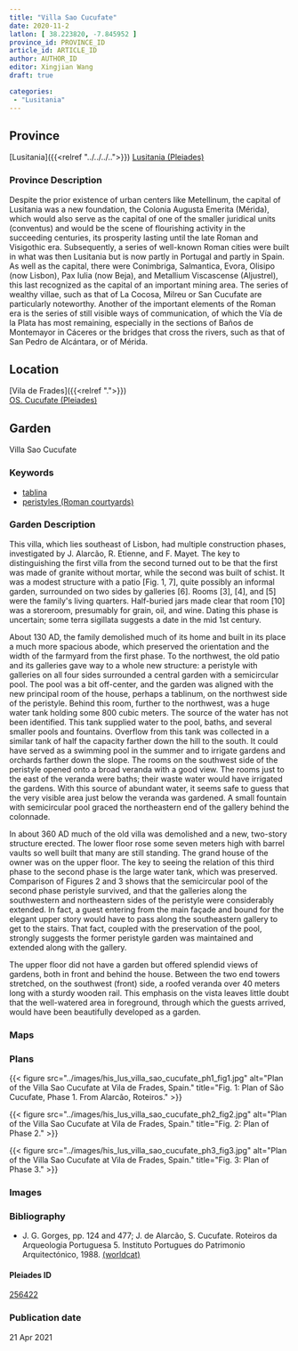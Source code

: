 ```yaml
---
title: "Villa Sao Cucufate"
date: 2020-11-2
latlon: [ 38.223820, -7.845952 ]
province_id: PROVINCE_ID
article_id: ARTICLE_ID
author: AUTHOR_ID
editor: Xingjian Wang
draft: true

categories:
 - "Lusitania"
---
```


## Province

[Lusitania]({{<relref "../../../..">}})
[Lusitania (Pleiades)](https://pleiades.stoa.org/places/1101)

### Province Description

Despite the prior existence of urban centers like Metellinum, the capital of Lusitania was a new foundation, the Colonia Augusta Emerita (Mérida), which would also serve as the capital of one of the smaller juridical units (conventus) and would be the scene of flourishing activity in the succeeding centuries, its prosperity lasting until the late Roman and Visigothic era.  Subsequently, a series of well-known Roman cities were built in what was then Lusitania but is now partly in Portugal and partly in Spain. As well as the capital, there were Conimbriga, Salmantica, Evora, Olisipo (now Lisbon), Pax Iulia (now Beja), and Metallium Viscascense (Aljustrel), this last recognized as the capital of an important mining area. The series of wealthy villae, such as that of La Cocosa, Milreu or San Cucufate are particularly noteworthy.  Another of the important elements of the Roman era is the series of still visible ways of communication, of which the Vía de la Plata has most remaining, especially in the sections of Baños de Montemayor in Cáceres or the bridges that cross the rivers, such as that of San Pedro de Alcántara, or of Mérida.

## Location

[Vila de Frades]({{<relref ".">}}) \
[OS. Cucufate (Pleiades)](https://pleiades.stoa.org/places/256422)

<!--### Location Description-->


<!-- LEAVE THIS BLANK FOR NOW -->

<!--## Sublocation-->

<!--
[AREA WITHIN LOCATION, LIKE “PALATINE HILL”](GEOREFERENCE LINK)
A sublocation is any area larger than an individual garden, but located within a location. I would always try to include a link to a controlled vocabulary here if possible. This ID may well be different from the Garden ID, e.g., Pompeii versus a Garden in one of the houses which has its own Pleiades ID.
-->

<!--### Sublocation Description-->

<!-- DESCRIPTION -->

## Garden
Villa Sao Cucufate

### Keywords
- [tablina](http://vocab.getty.edu/page/aat/300004180)
- [peristyles (Roman courtyards)](http://vocab.getty.edu/page/aat/300080971)

### Garden Description
This villa, which lies southeast of Lisbon, had multiple construction phases, investigated by J. Alarcão, R. Etienne, and F. Mayet.  The key to distinguishing the first villa from the second turned out to be that the first was made of granite without mortar, while the second was built of schist.  It was a modest structure with a patio [Fig. 1, 7], quite possibly an informal garden, surrounded on two sides by galleries [6]. Rooms [3], [4], and [5] were the family's living quarters. Half-buried jars made clear that room [10] was a storeroom, presumably for grain, oil, and wine.  Dating this phase is uncertain; some terra sigillata suggests a date in the mid 1st century.

About 130 AD, the family demolished much of its home and built in its place a much more spacious abode, which preserved the orientation and the width of the farmyard from the first phase.  To the northwest, the old patio and its galleries gave way to a whole new structure: a peristyle with galleries on all four sides surrounded a central garden with a  semicircular pool.  The pool was a bit off-center, and the garden  was aligned with the new principal room of the house, perhaps a tablinum, on the northwest side of the peristyle. Behind this room, further to the northwest, was a huge water tank holding some 800 cubic meters. The source of the water has not been identified.  This tank supplied water to the pool, baths, and several smaller pools and fountains.  Overflow from this tank was collected in a similar tank of half the capacity farther down the hill to the south.  It could have served as a swimming pool in the summer and to irrigate gardens and orchards farther down the slope. The rooms on the southwest side of the peristyle opened onto a broad veranda with a good view.  The rooms just to the east of the veranda were baths; their waste water would have irrigated the gardens.  With this source of abundant water, it seems safe to guess that the very visible area just below the veranda was gardened.  A small fountain with semicircular pool graced the northeastern end of the gallery behind the colonnade.

In about 360 AD much of the old villa was demolished and a new, two-story structure erected.  The lower floor rose some seven meters high with barrel vaults so well built that many are still standing. The grand house of the owner was on the upper floor.  The key to seeing the relation of this third phase to the second phase is the large water tank, which was preserved.  Comparison of Figures 2 and 3 shows that the semicircular pool of the second phase peristyle survived, and that the galleries along the southwestern and northeastern sides of the peristyle were considerably extended. In fact, a guest entering from the main façade and bound for the elegant upper story would have to pass along the southeastern gallery to get to the stairs.  That fact, coupled with the preservation of the pool, strongly suggests the former peristyle garden was maintained and extended along with the gallery.

The upper floor did not have a garden but offered splendid views of gardens, both in front and behind the house.  Between the two end towers stretched, on the southwest (front) side, a roofed veranda over 40 meters long with a sturdy wooden rail.  This emphasis on the vista leaves little doubt that the well-watered area in foreground, through which the guests arrived, would have been beautifully developed as a garden.   

### Maps

<!--
{{< figure src="IMG_URL" alt="ALT_TEXT" title="CAPTION" >}}
-->

### Plans

{{< figure src="../images/his_lus_villa_sao_cucufate_ph1_fig1.jpg" alt="Plan of the Villa Sao Cucufate at Vila de Frades, Spain." title="Fig. 1: Plan of São Cucufate, Phase 1. From Alarcão, Roteiros." >}}

{{< figure src="../images/his_lus_villa_sao_cucufate_ph2_fig2.jpg" alt="Plan of the Villa Sao Cucufate at Vila de Frades, Spain." title="Fig. 2: Plan of Phase 2." >}}

{{< figure src="../images/his_lus_villa_sao_cucufate_ph3_fig3.jpg" alt="Plan of the Villa Sao Cucufate at Vila de Frades, Spain."  title="Fig. 3: Plan of Phase 3." >}}

### Images

<!--
{{< figure src="IMG_URL" alt="ALT_TEXT" title="CAPTION" >}}
-->

<!--### Dates-->


### Bibliography
- J. G. Gorges, pp. 124 and 477; J. de Alarcão, S. Cucufate. Roteiros da Arqueologia Portuguesa 5. Instituto Portugues do Patrimonio Arquitectónico, 1988. [(worldcat)](http://www.worldcat.org/oclc/54521562)

<!--#### Periodo ID-->

<!-- [PERIODO_ID](https://pleiades.stoa.org/places/PLEIADES_ID) -->

#### Pleiades ID

[256422](https://pleiades.stoa.org/places/256422)

<!--#### TGN ID
[7031751](http://vocab.getty.edu/page/tgn/7031751) -->

<!--### Contributor-->


### Publication date

21 Apr 2021

<!--### Related articles-->

<!-- Links to other related articles. Leave blank for now -->